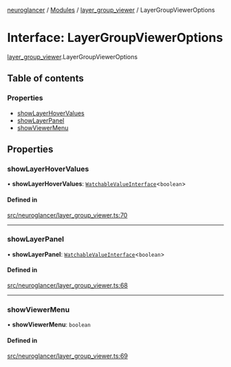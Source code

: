 [neuroglancer](../README.md) / [Modules](../modules.md) / [layer\_group\_viewer](../modules/layer_group_viewer.md) / LayerGroupViewerOptions

# Interface: LayerGroupViewerOptions

[layer_group_viewer](../modules/layer_group_viewer.md).LayerGroupViewerOptions

## Table of contents

### Properties

- [showLayerHoverValues](layer_group_viewer.LayerGroupViewerOptions.md#showlayerhovervalues)
- [showLayerPanel](layer_group_viewer.LayerGroupViewerOptions.md#showlayerpanel)
- [showViewerMenu](layer_group_viewer.LayerGroupViewerOptions.md#showviewermenu)

## Properties

### showLayerHoverValues

• **showLayerHoverValues**: [`WatchableValueInterface`](trackable_value.WatchableValueInterface.md)<`boolean`\>

#### Defined in

[src/neuroglancer/layer_group_viewer.ts:70](https://github.com/ActiveBrainAtlas2/neuroglancer/blob/958d23e0/src/neuroglancer/layer_group_viewer.ts#L70)

___

### showLayerPanel

• **showLayerPanel**: [`WatchableValueInterface`](trackable_value.WatchableValueInterface.md)<`boolean`\>

#### Defined in

[src/neuroglancer/layer_group_viewer.ts:68](https://github.com/ActiveBrainAtlas2/neuroglancer/blob/958d23e0/src/neuroglancer/layer_group_viewer.ts#L68)

___

### showViewerMenu

• **showViewerMenu**: `boolean`

#### Defined in

[src/neuroglancer/layer_group_viewer.ts:69](https://github.com/ActiveBrainAtlas2/neuroglancer/blob/958d23e0/src/neuroglancer/layer_group_viewer.ts#L69)
